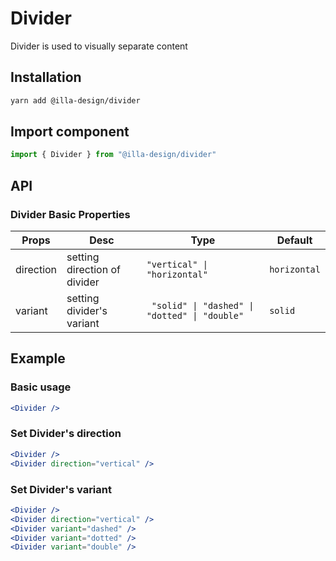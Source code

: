 # Divider

Divider is used to visually separate content

## Installation

```bash
yarn add @illa-design/divider
```

## Import component

```jsx
import { Divider } from "@illa-design/divider"
```

## API

### Divider Basic Properties

| Props     | Desc                         | Type                                        | Default      |
| --------- | ---------------------------- | ------------------------------------------- | ------------ |
| direction | setting direction of divider |  `"vertical" \| "horizontal"`                 | `horizontal` |
| variant   | setting divider's variant    | ` "solid" \| "dashed" \| "dotted" \| "double"` |` solid `     |

## Example

### Basic usage

```jsx
<Divider />
```

### Set Divider's direction

```jsx
<Divider />
<Divider direction="vertical" />
```

### Set Divider's variant

```jsx
<Divider />
<Divider direction="vertical" />
<Divider variant="dashed" />
<Divider variant="dotted" />
<Divider variant="double" />
```


